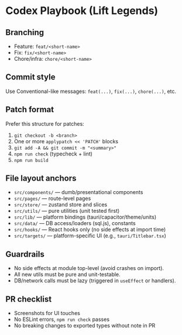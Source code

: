 # Codex Playbook (Lift Legends)

## Branching
- Feature: `feat/<short-name>`
- Fix: `fix/<short-name>`
- Chore/infra: `chore/<short-name>`

## Commit style
Use Conventional-like messages: `feat(...)`, `fix(...)`, `chore(...)`, etc.

## Patch format
Prefer this structure for patches:
1. `git checkout -b <branch>`
2. One or more `applypatch << 'PATCH'` blocks
3. `git add -A && git commit -m "<summary>"`
4. `npm run check` (typecheck + lint)
5. `npm run build`

## File layout anchors
- `src/components/` — dumb/presentational components
- `src/pages/` — route-level pages
- `src/store/` — zustand store and slices
- `src/utils/` — pure utilities (unit tested first)
- `src/lib/` — platform bindings (tauri/capacitor/theme/units)
- `src/data/` — DB access/loaders (sql.js), constants
- `src/hooks/` — React hooks only (no side effects at import time)
- `src/targets/` — platform-specific UI (e.g., `tauri/Titlebar.tsx`)

## Guardrails
- No side effects at module top-level (avoid crashes on import).
- All new utils must be pure and unit-testable.
- DB/network calls must be lazy (triggered in `useEffect` or handlers).

## PR checklist
- Screenshots for UI touches
- No ESLint errors, `npm run check` passes
- No breaking changes to exported types without note in PR
